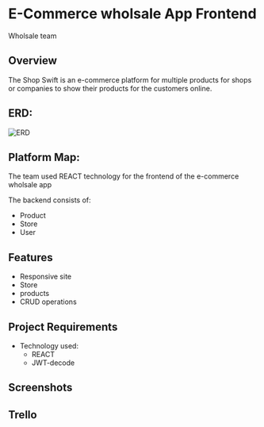 
# E-Commerce wholsale App Frontend 

Wholsale team
## Overview

The Shop Swift is an e-commerce  platform for multiple products for shops or companies to show their products for the customers online. 

## ERD: 
![ERD](https://github.com/iAliJ/shop-swift-backend/assets/47180374/81e48a28-2fc2-4b77-9fca-fa58f345c1bd)

## Platform Map: 

The team used REACT technology for the frontend of the e-commerce wholsale app

The backend consists of: 

- Product
- Store 
- User

## Features

- Responsive site
- Store 
- products 
- CRUD operations 

## Project Requirements

- Technology used: 
  - REACT 
  - JWT-decode

## Screenshots

## Trello
